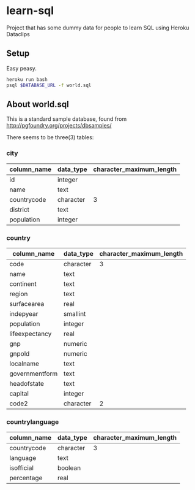 # learn-sql
Project that has some dummy data for people to learn SQL using Heroku Dataclips

## Setup

Easy peasy.  

```bash
heroku run bash
psql $DATABASE_URL -f world.sql
```

## About world.sql

This is a standard sample database, found from http://pgfoundry.org/projects/dbsamples/


There seems to be three(3) tables:

### city

column_name    | data_type   | character_maximum_length
---            | ---         | ---
id             | integer     |
name           | text        |
countrycode    | character   | 3
district       | text        |
population     | integer     |

### country

column_name    | data_type   | character_maximum_length
---            | ---         | ---
code           | character   | 3
name           | text        |
continent      | text        |
region         | text        |
surfacearea    | real        |
indepyear      | smallint    |
population     | integer     |
lifeexpectancy | real        |
gnp            | numeric     |
gnpold         | numeric     |
localname      | text        |
governmentform | text        |
headofstate    | text        |
capital        | integer     |
code2          | character   | 2

### countrylanguage

column_name    | data_type   | character_maximum_length
---            | ---         | ---
countrycode    | character   | 3
language       | text        |
isofficial     | boolean     |
percentage     | real        | 
